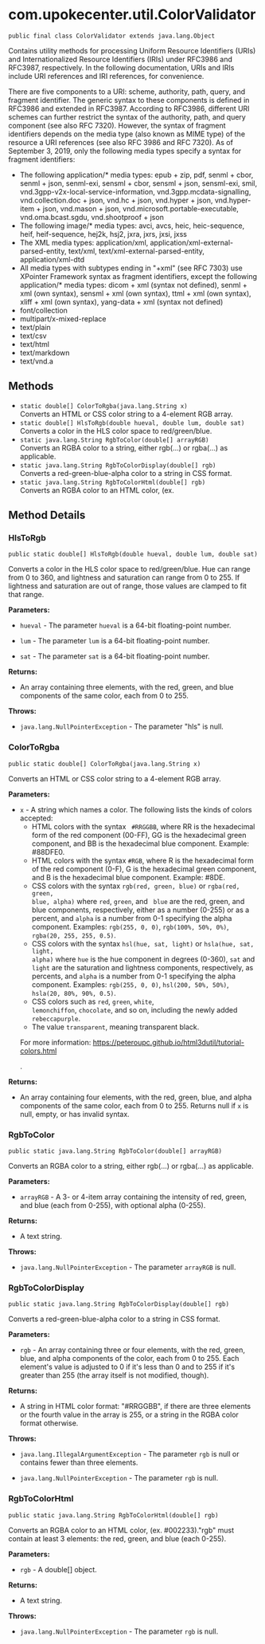 # com.upokecenter.util.ColorValidator

    public final class ColorValidator extends java.lang.Object

Contains utility methods for processing Uniform Resource Identifiers (URIs)
 and Internationalized Resource Identifiers (IRIs) under RFC3986 and
 RFC3987, respectively. In the following documentation, URIs and IRIs
 include URI references and IRI references, for convenience. <p>There
 are five components to a URI: scheme, authority, path, query, and
 fragment identifier. The generic syntax to these components is
 defined in RFC3986 and extended in RFC3987. According to RFC3986,
 different URI schemes can further restrict the syntax of the
 authority, path, and query component (see also RFC 7320). However,
 the syntax of fragment identifiers depends on the media type (also
 known as MIME type) of the resource a URI references (see also RFC
 3986 and RFC 7320). As of September 3, 2019, only the following
 media types specify a syntax for fragment identifiers:</p> <ul>
 <li>The following application/* media types: epub + zip, pdf, senml
 + cbor, senml + json, senml-exi, sensml + cbor, sensml + json,
 sensml-exi, smil, vnd.3gpp-v2x-local-service-information,
 vnd.3gpp.mcdata-signalling, vnd.collection.doc + json, vnd.hc +
 json, vnd.hyper + json, vnd.hyper-item + json, vnd.mason + json,
 vnd.microsoft.portable-executable, vnd.oma.bcast.sgdu,
 vnd.shootproof + json</li> <li>The following image/* media types:
 avci, avcs, heic, heic-sequence, heif, heif-sequence, hej2k, hsj2,
 jxra, jxrs, jxsi, jxss</li> <li>The XML media types:
 application/xml, application/xml-external-parsed-entity, text/xml,
 text/xml-external-parsed-entity, application/xml-dtd</li> <li>All
  media types with subtypes ending in "+xml" (see RFC 7303) use
 XPointer Framework syntax as fragment identifiers, except the
 following application/* media types: dicom + xml (syntax not
 defined), senml + xml (own syntax), sensml + xml (own syntax), ttml
 + xml (own syntax), xliff + xml (own syntax), yang-data + xml
 (syntax not defined)</li> <li>font/collection</li>
 <li>multipart/x-mixed-replace</li> <li>text/plain</li>
 <li>text/csv</li> <li>text/html</li> <li>text/markdown</li>
 <li>text/vnd.a</li></ul>

## Methods

* `static double[] ColorToRgba​(java.lang.String x)`<br>
 Converts an HTML or CSS color string to a 4-element RGB array.
* `static double[] HlsToRgb​(double hueval,
        double lum,
        double sat)`<br>
 Converts a color in the HLS color space to red/green/blue.
* `static java.lang.String RgbToColor​(double[] arrayRGB)`<br>
 Converts an RGBA color to a string, either rgb(...) or rgba(...) as
 applicable.
* `static java.lang.String RgbToColorDisplay​(double[] rgb)`<br>
 Converts a red-green-blue-alpha color to a string in CSS format.
* `static java.lang.String RgbToColorHtml​(double[] rgb)`<br>
 Converts an RGBA color to an HTML color, (ex.

## Method Details

### HlsToRgb
    public static double[] HlsToRgb​(double hueval, double lum, double sat)
Converts a color in the HLS color space to red/green/blue. Hue can range
 from 0 to 360, and lightness and saturation can range from 0 to 255.
 If lightness and saturation are out of range, those values are
 clamped to fit that range.

**Parameters:**

* <code>hueval</code> - The parameter <code>hueval</code> is a 64-bit floating-point
 number.

* <code>lum</code> - The parameter <code>lum</code> is a 64-bit floating-point number.

* <code>sat</code> - The parameter <code>sat</code> is a 64-bit floating-point number.

**Returns:**

* An array containing three elements, with the red, green, and blue
 components of the same color, each from 0 to 255.

**Throws:**

* <code>java.lang.NullPointerException</code> - The parameter "hls" is null.

### ColorToRgba
    public static double[] ColorToRgba​(java.lang.String x)
Converts an HTML or CSS color string to a 4-element RGB array.

**Parameters:**

* <code>x</code> - A string which names a color. The following lists the kinds of
 colors accepted: <ul> <li>HTML colors with the syntax <code>
 #RRGGBB</code>, where RR is the hexadecimal form of the red component
 (00-FF), GG is the hexadecimal green component, and BB is the
 hexadecimal blue component. Example: #88DFE0.</li> <li>HTML colors
 with the syntax <code>#RGB</code>, where R is the hexadecimal form of the
 red component (0-F), G is the hexadecimal green component, and B is
 the hexadecimal blue component. Example: #8DE.</li> <li>CSS colors
 with the syntax <code>rgb(red, green, blue)</code> or <code>rgba(red,
 green, blue, alpha)</code> where <code>red</code>, <code>green</code>, and <code>
 blue</code> are the red, green, and blue components, respectively, either
 as a number (0-255) or as a percent, and <code>alpha</code> is a number
 from 0-1 specifying the alpha component. Examples: <code>rgb(255,
 0, 0)</code>, <code>rgb(100%, 50%, 0%)</code>, <code>rgba(20, 255, 255,
 0.5)</code>.</li> <li>CSS colors with the syntax <code>hsl(hue, sat,
 light)</code> or <code>hsla(hue, sat, light, alpha)</code> where <code>hue</code> is
 the hue component in degrees (0-360), <code>sat</code> and <code>light</code>
 are the saturation and lightness components, respectively, as
 percents, and <code>alpha</code> is a number from 0-1 specifying the
 alpha component. Examples: <code>rgb(255, 0, 0)</code>, <code>hsl(200,
 50%, 50%)</code>, <code>hsla(20, 80%, 90%, 0.5)</code>.</li> <li>CSS colors
 such as <code>red</code>, <code>green</code>, <code>white</code>, <code>
 lemonchiffon</code>, <code>chocolate</code>, and so on, including the newly
 added <code>rebeccapurple</code>.</li> <li>The value <code>transparent</code>,
 meaning transparent black.</li></ul> <p>For more information:
 [https://peteroupc.github.io/html3dutil/tutorial-colors.html</p>](https://peteroupc.github.io/html3dutil/tutorial-colors.html</p>) .

**Returns:**

* An array containing four elements, with the red, green, blue, and
 alpha components of the same color, each from 0 to 255. Returns null
 if <code>x</code> is null, empty, or has invalid syntax.

### RgbToColor
    public static java.lang.String RgbToColor​(double[] arrayRGB)
Converts an RGBA color to a string, either rgb(...) or rgba(...) as
 applicable.

**Parameters:**

* <code>arrayRGB</code> - A 3- or 4-item array containing the intensity of red, green,
 and blue (each from 0-255), with optional alpha (0-255).

**Returns:**

* A text string.

**Throws:**

* <code>java.lang.NullPointerException</code> - The parameter <code>arrayRGB</code> is null.

### RgbToColorDisplay
    public static java.lang.String RgbToColorDisplay​(double[] rgb)
Converts a red-green-blue-alpha color to a string in CSS format.

**Parameters:**

* <code>rgb</code> - An array containing three or four elements, with the red, green,
 blue, and alpha components of the color, each from 0 to 255. Each
 element's value is adjusted to 0 if it's less than 0 and to 255 if
 it's greater than 255 (the array itself is not modified, though).

**Returns:**

* A string in HTML color format: "#RRGGBB", if there are three
 elements or the fourth value in the array is 255, or a string in the
 RGBA color format otherwise.

**Throws:**

* <code>java.lang.IllegalArgumentException</code> - The parameter <code>rgb</code> is null or contains
 fewer than three elements.

* <code>java.lang.NullPointerException</code> - The parameter <code>rgb</code> is null.

### RgbToColorHtml
    public static java.lang.String RgbToColorHtml​(double[] rgb)
Converts an RGBA color to an HTML color, (ex. #002233)."rgb" must
 contain at least 3 elements: the red, green, and blue (each 0-255).

**Parameters:**

* <code>rgb</code> - A double[] object.

**Returns:**

* A text string.

**Throws:**

* <code>java.lang.NullPointerException</code> - The parameter <code>rgb</code> is null.
